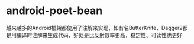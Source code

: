 # android-poet-bean
越来越多的Android框架都使用了注解来实现，如有名ButterKnife、Dagger2都是用编译时注解来生成代码，好处是比反射效率更高，稳定性、可读性也更好
